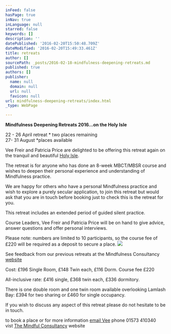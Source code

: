```yaml
---
inFeed: false
hasPage: true
inNav: true
inLanguage: null
starred: false
keywords: []
description: ''
datePublished: '2016-02-20T15:50:48.709Z'
dateModified: '2016-02-20T15:49:33.461Z'
title: retreats
author: []
sourcePath: _posts/2016-02-18-mindfulness-deepening-retreats.md
published: true
authors: []
publisher:
  name: null
  domain: null
  url: null
  favicon: null
url: mindfulness-deepening-retreats/index.html
_type: WebPage

---
```

**Mindfulness Deepening Retreats 2016...on the Holy Isle**

22 - 26 April retreat \* two places remaining   
27- 31 August \*places available

Vee Freir and Patricia Price are delighted to be offering
this retreat again on the tranquil and beautiful [Holy Isle][0]. 

The retreat is for anyone who has done an 8-week MBCT/MBSR course and wishes to
deepen their personal experience and understanding of Mindfulness practice. 

We are happy for others who have a personal Mindfulness practice
and wish to explore a purely secular application, to join this retreat but
would ask that you are in touch before booking just to check this is the
retreat for you. 

This retreat includes an extended period of guided silent
practice. 

Course Leaders, Vee Freir and Patricia Price will be on hand to give advice, answer
questions and offer personal interviews. 

Please note: numbers are limited to 10 participants, so the
course fee of £220 will be required as a deposit to secure a place. ![](https://the-grid-user-content.s3-us-west-2.amazonaws.com/3186da62-e80f-4785-b607-979f5e690a59.JPG)

See feedback from our previous retreats at the Mindfulness Consultancy [website ][1]

Cost: £196 Single Room, £148 Twin each, £116 Dorm. Course
fee £220

All-inclusive rate: £416 single, £368 twin each, £336
dormitory. 

There is one double room and one twin room available overlooking Lamlash Bay: £394 for
two sharing or £460 for single occupancy.

If you wish to discuss any aspect of this retreat please do not hesitate to be in touch. 

to book a place or for more information [email Vee][2] phone  01573 410340  
vist [The Mindful Consultancy][3] website

[0]: https://en.wikipedia.org/wiki/Holy_Isle,_Firth_of_Clyde
[1]: http://www.themindfulconsultancy.co.uk/
[2]: v.freir@gmail.com
[3]: www.themindfulconsultancy.co.uk